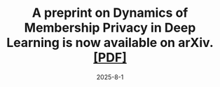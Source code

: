 ---
title: 'A preprint on Dynamics of Membership Privacy in Deep Learning is now available on arXiv. [[PDF]](https://arxiv.org/pdf/2507.23291)'
date: 2025-8-1
---
